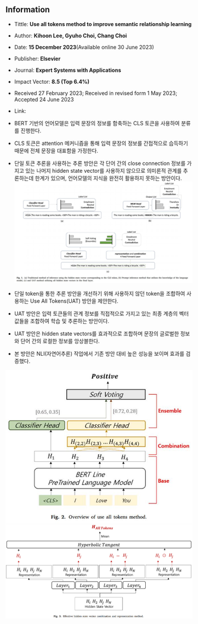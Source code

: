 ## Information
- Tittle: **Use all tokens method to improve semantic relationship learning**
- Author: **Kihoon Lee, Gyuho Choi, Chang Choi**
- Date: **15 December 2023**(Available online 30 June 2023)
- Publisher: **Elsevier**
- Journal: **Expert Systems with Applications**
- Impact Vector: **8.5 (Top 6.4%)**
- Received 27 February 2023;
  Received in revised form 1 May 2023;
  Accepted 24 June 2023
- Link: 

- BERT 기반의 언어모델은 입력 문장의 정보를 함축하는 CLS 토큰을 사용하여 분류를 진행한다.
- CLS 토큰은 attention 메커니즘을 통해 입력 문장의 정보를 간접적으로 습득하기 때문에 전체 문장을 대표함을 가정한다.
- 단일 토큰 추론을 사용하는 추론 방안은 각 단어 간의 close connection 정보를 가지고 있는 나머지 hidden state vector를 사용하지 않으므로 의미론적 관계를 추론하는데 한계가 있으며, 언어모델의 지식을 완전히 활용하지 못하는 방안이다.
![](src/Pasted%20image%2020241221190126.png)
- 단일 token을 통한 추론 방안을 개선하기 위해 사용하지 않던 token을 조합하여 사용하는 Use All Tokens(UAT) 방안을 제안한다.
- UAT 방안은 입력 토큰들의 관계 정보를 직접적으로 가지고 있는 최종 계층의 벡터값들을 조합하여 학습 및 추론하는 방안이다.
- UAT 방안은 hidden state vectors를 효과적으로 조합하며 문장의 글로벌한 정보와 단어 간의 로컬한 정보를 앙상블한다.
- 본 방안은 NLI(자연어추론) 작업에서 기존 방안 대비 높은 성능을 보이며 효과를 검증했다.

![](src/Pasted%20image%2020241221190143.png)
![](src/Pasted%20image%2020241221190149.png)
